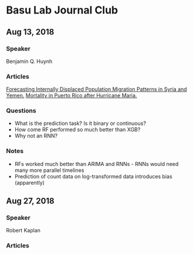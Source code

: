 # Basu Lab Journal Club

## Aug 13, 2018

### Speaker

Benjamin Q. Huynh

### Articles

[Forecasting Internally Displaced Population Migration Patterns in Syria and Yemen.](https://arxiv.org/pdf/1806.08819.pdf)
[Mortality in Puerto Rico after Hurricane Maria.](https://www.nejm.org/doi/full/10.1056/NEJMsa1803972?)

### Questions

* What is the prediction task? Is it binary or continuous?
* How come RF performed so much better than XGB?
* Why not an RNN?

### Notes

* RFs worked much better than ARIMA and RNNs - RNNs would need many more parallel timelines
* Prediction of count data on log-transformed data introduces bias (apparently)


## Aug 27, 2018

### Speaker

Robert Kaplan

### Articles


